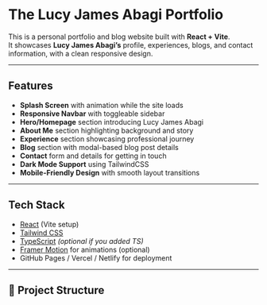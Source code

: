 # The Lucy James Abagi Portfolio

This is a personal portfolio and blog website built with **React + Vite**.  
It showcases **Lucy James Abagi’s** profile, experiences, blogs, and contact information, with a clean responsive design.

---

## Features

- **Splash Screen** with animation while the site loads  
- **Responsive Navbar** with toggleable sidebar  
- **Hero/Homepage** section introducing Lucy James Abagi  
- **About Me** section highlighting background and story  
- **Experience** section showcasing professional journey  
- **Blog** section with modal-based blog post details  
- **Contact** form and details for getting in touch  
- **Dark Mode Support** using TailwindCSS  
- **Mobile-Friendly Design** with smooth layout transitions  

---

##  Tech Stack

- [React](https://react.dev/) (Vite setup)
- [Tailwind CSS](https://tailwindcss.com/)
- [TypeScript](https://www.typescriptlang.org/) *(optional if you added TS)*
- [Framer Motion](https://www.framer.com/motion/) for animations (optional)
- GitHub Pages / Vercel / Netlify for deployment

---

## 📂 Project Structure

